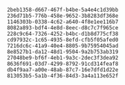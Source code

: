 
                2beb1358-d667-467f-b4be-5a4e4c1d39bb
                236d71b5-776b-458e-9652-3b8283df368e
                1146303b-0338-4c62-a640-4f8e1ee116b7
                8082a893-bdf4-4e8d-8eec-d8c7c7f965ce
                228c9c64-7326-4252-b4bc-d1b8d775cf38
                cd97932c-1c65-4935-8efd-cfb5f05afed0
                7216dc6c-41a9-40e4-8805-9b75954045ad
                8e8527b1-da12-48d1-9504-9a2b753ab319
                27048be9-bf6f-4eb1-9a3c-2dec3f3dea92
                8636f691-03d7-4299-8792-91cd314feaf8
                db4f9aa7-a00e-48ab-87c7-16e7dfd1d22e
                813053b5-5a1b-4f36-84d3-3a4a113e652f
                